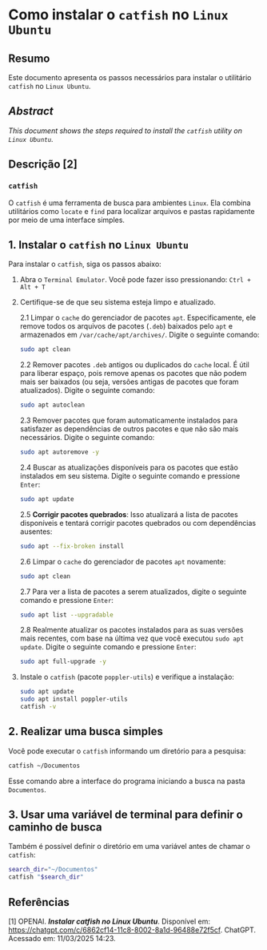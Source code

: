 # Como instalar o `catfish` no `Linux Ubuntu`

## Resumo

Este documento apresenta os passos necessários para instalar o utilitário `catfish` no `Linux Ubuntu`.

## _Abstract_

_This document shows the steps required to install the `catfish` utility on `Linux Ubuntu`._

## Descrição [2]

### `catfish`

O `catfish` é uma ferramenta de busca para ambientes `Linux`. Ela combina utilitários como `locate` e `find` para localizar arquivos e pastas rapidamente por meio de uma interface simples.



## 1. Instalar o `catfish` no `Linux Ubuntu`

Para instalar o `catfish`, siga os passos abaixo:

1. Abra o `Terminal Emulator`. Você pode fazer isso pressionando: `Ctrl + Alt + T`

2. Certifique-se de que seu sistema esteja limpo e atualizado.

    2.1 Limpar o `cache` do gerenciador de pacotes `apt`. Especificamente, ele remove todos os arquivos de pacotes (`.deb`) baixados pelo `apt` e armazenados em `/var/cache/apt/archives/`. Digite o seguinte comando:
    ```bash
    sudo apt clean
    ```

    2.2 Remover pacotes `.deb` antigos ou duplicados do `cache` local. É útil para liberar espaço, pois remove apenas os pacotes que não podem mais ser baixados (ou seja, versões antigas de pacotes que foram atualizados). Digite o seguinte comando:
    ```bash
    sudo apt autoclean
    ```

    2.3 Remover pacotes que foram automaticamente instalados para satisfazer as dependências de outros pacotes e que não são mais necessários. Digite o seguinte comando:
    ```bash
    sudo apt autoremove -y
    ```

    2.4 Buscar as atualizações disponíveis para os pacotes que estão instalados em seu sistema. Digite o seguinte comando e pressione `Enter`:
    ```bash
    sudo apt update
    ```

    2.5 **Corrigir pacotes quebrados**: Isso atualizará a lista de pacotes disponíveis e tentará corrigir pacotes quebrados ou com dependências ausentes:
    ```bash
    sudo apt --fix-broken install
    ```

    2.6 Limpar o `cache` do gerenciador de pacotes `apt` novamente:
    ```bash
    sudo apt clean
    ```

    2.7 Para ver a lista de pacotes a serem atualizados, digite o seguinte comando e pressione `Enter`:
    ```bash
    sudo apt list --upgradable
    ```

    2.8 Realmente atualizar os pacotes instalados para as suas versões mais recentes, com base na última vez que você executou `sudo apt update`. Digite o seguinte comando e pressione `Enter`:
    ```bash
    sudo apt full-upgrade -y
    ```

3. Instale o `catfish` (pacote `poppler-utils`) e verifique a instalação:
    ```bash
    sudo apt update
    sudo apt install poppler-utils
    catfish -v
    ```


## 2. Realizar uma busca simples

Você pode executar o `catfish` informando um diretório para a pesquisa:
```bash
catfish ~/Documentos
```
Esse comando abre a interface do programa iniciando a busca na pasta `Documentos`.

## 3. Usar uma variável de terminal para definir o caminho de busca

Também é possível definir o diretório em uma variável antes de chamar o `catfish`:
```bash
search_dir="~/Documentos"
catfish "$search_dir"
```

## Referências

[1] OPENAI. ***Instalar catfish no Linux Ubuntu***. Disponível em: <https://chatgpt.com/c/6862cf14-11c8-8002-8a1d-96488e72f5cf>. ChatGPT. Acessado em: 11/03/2025 14:23.

